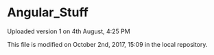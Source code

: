 # Angular_Stuff
Uploaded version 1 on 4th August, 4:25 PM

This file is modified on October 2nd, 2017, 15:09 in the local repository.
